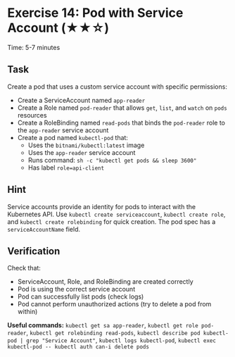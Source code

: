 # Exercise 14: Pod with Service Account (★★☆)

Time: 5-7 minutes

## Task

Create a pod that uses a custom service account with specific permissions:

- Create a ServiceAccount named `app-reader`
- Create a Role named `pod-reader` that allows `get`, `list`, and `watch` on `pods` resources
- Create a RoleBinding named `read-pods` that binds the `pod-reader` role to the `app-reader` service account
- Create a pod named `kubectl-pod` that:
  - Uses the `bitnami/kubectl:latest` image
  - Uses the `app-reader` service account
  - Runs command: `sh -c "kubectl get pods && sleep 3600"`
  - Has label `role=api-client`

## Hint

Service accounts provide an identity for pods to interact with the Kubernetes API.
Use `kubectl create serviceaccount`, `kubectl create role`, and `kubectl create rolebinding` for quick creation.
The pod spec has a `serviceAccountName` field.

## Verification

Check that:

- ServiceAccount, Role, and RoleBinding are created correctly
- Pod is using the correct service account
- Pod can successfully list pods (check logs)
- Pod cannot perform unauthorized actions (try to delete a pod from within)

**Useful commands:** `kubectl get sa app-reader`, `kubectl get role pod-reader`,
`kubectl get rolebinding read-pods`, `kubectl describe pod kubectl-pod | grep "Service Account"`,
`kubectl logs kubectl-pod`, `kubectl exec kubectl-pod -- kubectl auth can-i delete pods`
